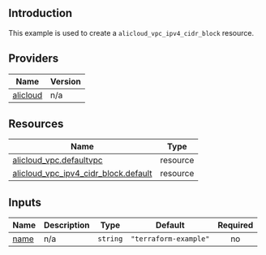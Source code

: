 <!-- BEGIN_TF_DOCS -->
## Introduction

This example is used to create a `alicloud_vpc_ipv4_cidr_block` resource.

## Providers

| Name | Version |
|------|---------|
| <a name="provider_alicloud"></a> [alicloud](#provider\_alicloud) | n/a |

## Resources

| Name | Type |
|------|------|
| [alicloud_vpc.defaultvpc](https://registry.terraform.io/providers/aliyun/alicloud/latest/docs/resources/vpc) | resource |
| [alicloud_vpc_ipv4_cidr_block.default](https://registry.terraform.io/providers/aliyun/alicloud/latest/docs/resources/vpc_ipv4_cidr_block) | resource |

## Inputs

| Name | Description | Type | Default | Required |
|------|-------------|------|---------|:--------:|
| <a name="input_name"></a> [name](#input\_name) | n/a | `string` | `"terraform-example"` | no |
<!-- END_TF_DOCS -->    